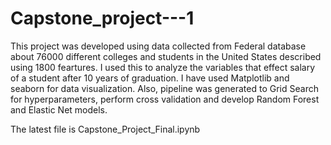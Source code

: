 # Capstone_project---1
This project was developed using data collected from Federal database about 76000 different colleges and students in the United States described using 1800 feartures. I used this to analyze the variables that effect salary of a student after 10 years of  graduation. I have used Matplotlib and seaborn for data visualization. Also, pipeline was generated to Grid Search for hyperparameters, perform cross validation and develop Random Forest and Elastic Net models. 

The latest file is Capstone_Project_Final.ipynb    
   
 
